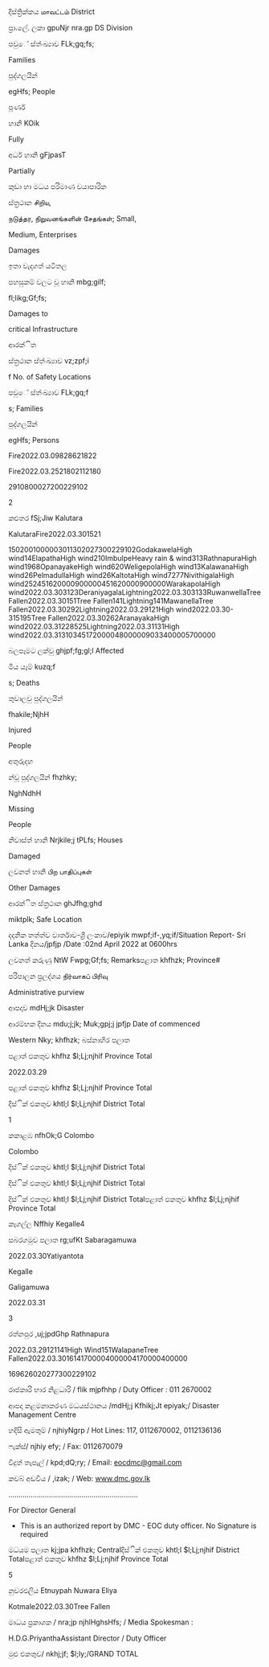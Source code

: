 දිස්ත්‍රික්කය மாவட்டம் District

ප්‍රා.ලේ. ලකා gpuNjr nra.gp DS Division

පවුේ ස්ත්‍ංඛ්‍යාව FLk;gq;fs;

Families

පුද්ගලයින්

egHfs; People

පූර්ණ

හානි KOik

Fully

අර්ධ හානි gFjpasT

Partially

කුඩා හා මධය පරිමාණ වයාපාරික

ස්ත්‍රථාන சிறிய,

நடுத்தர, நிறுவனங்களின் சேதங்கள்; Small,

Medium, Enterprises

Damages

ඉතා වැදගත් යටිතල

පහසුකම් වලට වූ හානි mbg;gilf;

fl;likg;Gf;fs;

Damages to

critical Infrastructure

ආරක්ිත

ස්ත්‍රථාන ස්ත්‍ංඛ්‍යාව vz;zpf;i

f No. of Safety Locations

පවුේ ස්ත්‍ංඛ්‍යාව FLk;gq;f

s; Families

පුද්ගලයින්

egHfs; Persons

Fire2022.03.09828621822

Fire2022.03.2521802112180

2910800027200229102

2

කළුතර fSj;Jiw Kalutara

KalutaraFire2022.03.301521

1502001000003011302027300229102GodakawelaHigh wind14ElapathaHigh wind210ImbulpeHeavy rain & wind313RathnapuraHigh wind1968OpanayakeHigh wind620WeligepolaHigh wind13KalawanaHigh wind26PelmadullaHigh wind26KaltotaHigh wind7277NivithigalaHigh wind252451620000900000451620000900000WarakapolaHigh wind2022.03.303123DeraniyagalaLightning2022.03.303133RuwanwellaTree Fallen2022.03.30151Tree Fallen141Lightning141MawanellaTree Fallen2022.03.30292Lightning2022.03.29121High wind2022.03.30-315195Tree Fallen2022.03.30262AranayakaHigh wind2022.03.31228525Lightning2022.03.31131High wind2022.03.31310345172000048000009033400005700000

බලපෑමට ලක්වු ghjpf;fg;gl;l Affected

මිය යෑම් kuzq;f

s; Deaths

තුවාලවු පුද්ගලයින්

fhakile;NjhH

Injured

People

අතුරුදහ

න්වූ පුද්ගලයින් fhzhky;

NghNdhH

Missing

People

නිවාස්ත්‍ හානි Nrjkile;j tPLfs; Houses

Damaged

ලවනත් හානි பிற பாதிப்புகள்

Other Damages

ආරක්ිත ස්ත්‍රථාන ghJfhg;ghd

miktplk; Safe Location

දදනික තත්ත්ව වාර්තාව-ශ්‍රී ලංකාව/epiyik mwpf;if-,yq;if/Situation Report- Sri Lanka දිනය/jpfjp /Date :02nd April 2022 at 0600hrs

ලවනත් කරුණු NtW Fwpg;Gf;fs; Remarksපළාත khfhzk; Province#

පරිපාලන ප්‍රලද්ශය நிர்வாகப் பிரிவு

Administrative purview

ආපදාව mdHj;jk Disaster

ආරම්භක දිනය mdu;j;jk; Muk;gpj;j jpfjp Date of commenced

Western Nky; khfhzk; බස්නාහිර පලාත

පළාත් ඵකතුව khfhz $l;Lj;njhif Province Total

2022.03.29

පළාත් ඵකතුව khfhz $l;Lj;njhif Province Total

දිස්ික් එකතුව khtl;l $l;Lj;njhif District Total

1

කකාළඹ nfhOk;G Colombo

Colombo

දිස්ික් එකතුව khtl;l $l;Lj;njhif District Total

දිස්ික් එකතුව khtl;l $l;Lj;njhif District Total

දිස්ික් එකතුව khtl;l $l;Lj;njhif District Totalපළාත් ඵකතුව khfhz $l;Lj;njhif Province Total

කෑගල්ල Nffhiy Kegalle4

සබරගමුව පලාත rg;ufKt Sabaragamuwa

2022.03.30Yatiyantota

Kegalle

Galigamuwa

2022.03.31

3

රත්නපුර ,uj;jpdGhp Rathnapura

2022.03.29121141High Wind151WalapaneTree Fallen2022.03.3016141700004000004170000400000

169626020277300229102

රාජකාරි භාර නිළධාරි / flik mjpfhhp / Duty Officer : 011 2670002

ආපදා කළමනාකරණ මධයස්ථානය /mdHj;j Kfhikj;Jt epiyak;/ Disaster Management Centre

හදිසි ඇමතුම් / njhiyNgrp / Hot Lines: 117, 0112670002, 0112136136

ෆැක්ස්/ njhiy efy; / Fax: 0112670079

විදුත් තැපැල් / kpd;dQ;ry; / Email: eocdmc@gmail.com

කවබ් අඩවිය / ,izak; / Web: www.dmc.gov.lk

……………………………………………………….

For Director General

* This is an authorized report by DMC - EOC duty officer. No Signature is required

මධයම පලාත kj;jpa khfhzk; Centralදිස්ික් එකතුව khtl;l $l;Lj;njhif District Totalපළාත් ඵකතුව khfhz $l;Lj;njhif Province Total

5

නුවරඑලිය Etnuypah Nuwara Eliya

Kotmale2022.03.30Tree Fallen

මාධය ප්‍රකාශක / nra;jp njhlHghsHfs; / Media Spokesman :

H.D.G.PriyanthaAssistant Director / Duty Officer

මුළු එකතුව/ nkhj;jf; $l;ly;/GRAND TOTAL